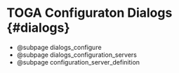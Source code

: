 TOGA Configuraton Dialogs {#dialogs}
==============================================

* @subpage dialogs_configure
* @subpage dialogs_configuration_servers
* @subpage configuration_server_definition